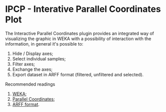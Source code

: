 # IPCP - Interative Parallel Coordinates Plot

The Interactive Parallel Coordinates plugin provides an integrated way of visualizing the graphic in WEKA with a possibility of interaction with the information, in general it's possible to:
1. Hide / Display axes;
2. Select individual samples;
3. Filter axes;
4. Exchange the axes;
5. Export dataset in ARFF format (filtered, unfiltered and selected).

Recommended readings
1. [WEKA](http://www.cs.waikato.ac.nz/ml/weka/);
2. [Parallel Coordinates](https://en.wikipedia.org/wiki/Parallel_coordinates);
3. [ARFF format](http://www.cs.waikato.ac.nz/ml/weka/arff.html).
